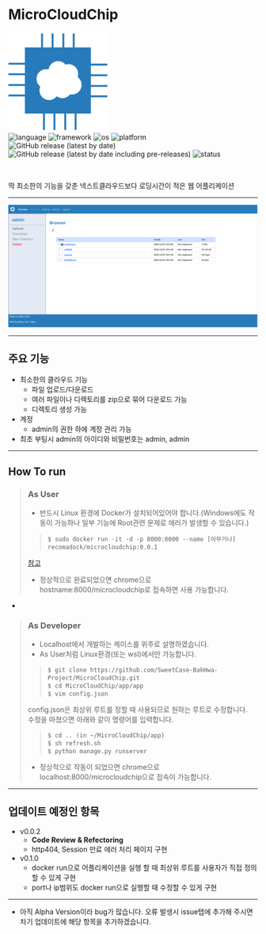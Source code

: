 # MicroCloudChip
<img src="app/static/app/img/logo.png" width="200"><br>
![language](https://img.shields.io/badge/python-3.9.0-blue?style=flat-square)
![framework](https://img.shields.io/badge/django-3.1.4-yellowgreen?style=flat-square)
![os](https://img.shields.io/badge/OS-Linux-blueviolet?style=flat-square)
![platform](https://img.shields.io/badge/platform-Docker-informational?style=flat-square)<br>
![GitHub release (latest by date)](https://img.shields.io/github/v/release/SweetCase-BakHwa-Project/MicroCloudChip?style=flat-square)
![GitHub release (latest by date including pre-releases)](https://img.shields.io/github/v/release/SweetCase-BakHwa-Project/MicroCloudChip?label=pre-release&style=flat-square)
![status](https://img.shields.io/badge/status-Alpha_Test-important?style=flat-square)

<br>

딱 최소한의 기능을 갖춘 넥스트클라우드보다 로딩시간이 적은 웹 어플리케이션
* * *
![example](example.PNG)
* * *
## 주요 기능
* 최소한의 클라우드 기능
    * 파일 업로드/다운로드
    * 여러 파일이나 디렉토리를 zip으로 묶어 다운로드 가능
    * 디렉토리 생성 가능
* 계정
    * admin의 권한 하에 계정 관리 가능
* 최초 부팅시 admin의 아이디와 비밀번호는 admin, admin
* * *
## How To run
>   ### As User 
>   * 반드시 Linux 환경에 Docker가 설치되어있어야 합니다.(Windows에도 작동이 가능하나 일부 기능에 Root관련 문제로 에러가 발생할 수 있습니다.)
>   >```shell
>   >$ sudo docker run -it -d -p 8000:8000 --name [아무거나] recomadock/microcloudchip:0.0.1
>   [참고](https://hub.docker.com/r/recomadock/microcloudchip/tags?page=1&ordering=last_updated)
>   * 정상적으로 완료되었으면 chrome으로 hostname:8000/microcloudchip로 접속하면 사용 가능합니다.
* 
>   ### As Developer
>   * Localhost에서 개발하는 케이스를 위주로 설명하였습니다.
>   * As User처럼 Linux환경(또는 wsl)에서만 가능합니다.
>   >```shell
>   >$ git clone https://github.com/SweetCase-BakHwa-Project/MicroCloudChip.git
>   >$ cd MicroCloudChip/app/app
>   >$ vim config.json
>   >```
> config.json은 최상위 루트를 정할 때 사용되므로 원하는 루트로 수정합니다.
> <br>수정을 마쳤으면 아래와 같이 명령어를 입력합니다.
>   >```shell
>   >$ cd .. (in ~/MicroCloudChip/app)
>   >$ sh refresh.sh
>   >$ python manage.py runserver
>   >```
>   * 정상적으로 작동이 되었으면 chrome으로 localhost:8000/microcloudchip으로 접속이 가능합니다.
* * *
## 업데이트 예정인 항목
* v0.0.2
    * **Code Review & Refectoring**
    * http404, Session 만료 에러 처리 페이지 구현
* v0.1.0
    * docker run으로 어플리케이션을 실행 할 때 최상위 루트를 사용자가 직접 정의할 수 있게 구현
    * port나 ip범위도 docker run으로 실행할 때 수정할 수 있게 구현
* * *
* 아직 Alpha Version이라 bug가 많습니다. 오류 발생시 issue탭에 추가해 주시면 차기 업데이트에 해당 항목을 추가하겠습니다.
